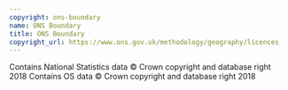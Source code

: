 ```yaml
---
copyright: ons-boundary
name: ONS Boundary
title: ONS Boundary
copyright_url: https://www.ons.gov.uk/methodology/geography/licences
---
```


Contains National Statistics data © Crown copyright and database right 2018
Contains OS data © Crown copyright and database right 2018

